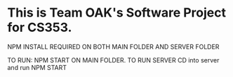 # This is Team OAK's Software Project for CS353.

NPM INSTALL REQUIRED ON BOTH MAIN FOLDER AND SERVER FOLDER

TO RUN: NPM START ON MAIN FOLDER.
TO RUN SERVER CD into server and run NPM START
